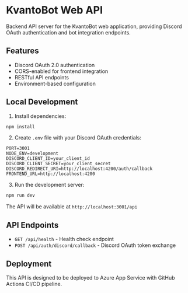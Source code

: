# KvantoBot Web API

Backend API server for the KvantoBot web application, providing Discord OAuth authentication and bot integration endpoints.

## Features

- Discord OAuth 2.0 authentication
- CORS-enabled for frontend integration
- RESTful API endpoints
- Environment-based configuration

## Local Development

1. Install dependencies:
```bash
npm install
```

2. Create `.env` file with your Discord OAuth credentials:
```
PORT=3001
NODE_ENV=development
DISCORD_CLIENT_ID=your_client_id
DISCORD_CLIENT_SECRET=your_client_secret
DISCORD_REDIRECT_URI=http://localhost:4200/auth/callback
FRONTEND_URL=http://localhost:4200
```

3. Run the development server:
```bash
npm run dev
```

The API will be available at `http://localhost:3001/api`

## API Endpoints

- `GET /api/health` - Health check endpoint
- `POST /api/auth/discord/callback` - Discord OAuth token exchange

## Deployment

This API is designed to be deployed to Azure App Service with GitHub Actions CI/CD pipeline.